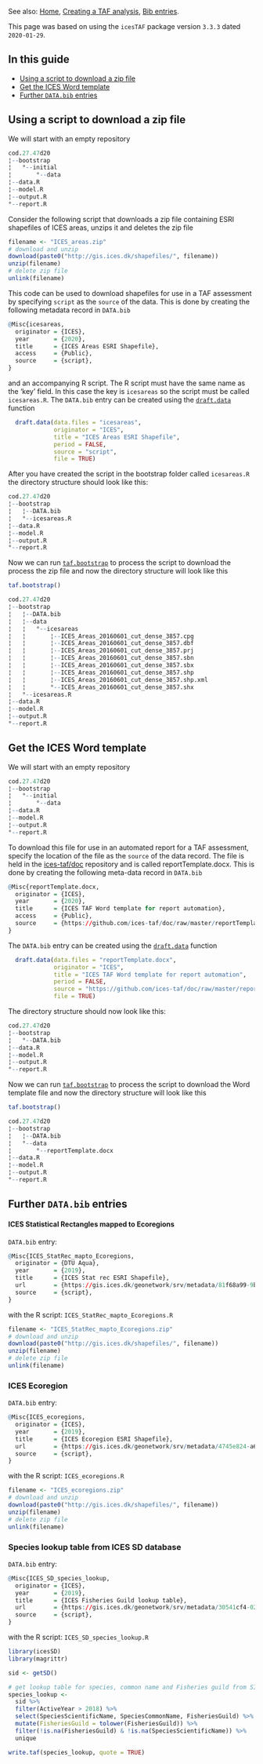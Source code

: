 
See also: [Home](Home), [Creating a TAF
analysis](Creating-a-TAF-analysis), [Bib entries](Bib-entries).

This page was based on using the `icesTAF` package version `3.3.3` dated
`2020-01-29`.

## In this guide

  - [Using a script to download a zip
    file](#Using-a-script-to-download-a-zip-file)
  - [Get the ICES Word template](#Get-the-ICES-Word-template)
  - [Further `DATA.bib` entries](#Further-DATA.bib-entries)

## Using a script to download a zip file

We will start with an empty repository

``` r
cod.27.47d20
¦--bootstrap
¦   °--initial
¦       °--data
¦--data.R
¦--model.R
¦--output.R
°--report.R
```

Consider the following script that downloads a zip file containing ESRI
shapefiles of ICES areas, unzips it and deletes the zip file

``` r
filename <- "ICES_areas.zip"
# download and unzip
download(paste0("http://gis.ices.dk/shapefiles/", filename))
unzip(filename)
# delete zip file
unlink(filename)
```

This code can be used to download shapefiles for use in a TAF assessment
by specifying `script` as the `source` of the data. This is done by
creating the following metadata record in `DATA.bib`

``` r
@Misc{icesareas,
  originator = {ICES},
  year       = {2020},
  title      = {ICES Areas ESRI Shapefile},
  access     = {Public},
  source     = {script},
}
```

and an accompanying R script. The R script must have the same name as
the ‘key’ field. In this case the key is `icesareas` so the script must
be called `icesareas.R`. The `DATA.bib` entry can be created using the
[`draft.data`](https://rdrr.io/cran/icesTAF/man/draft.data.html)
function

``` r
  draft.data(data.files = "icesareas",
             originator = "ICES",
             title = "ICES Areas ESRI Shapefile",
             period = FALSE,
             source = "script",
             file = TRUE)
```

After you have created the script in the bootstrap folder called
`icesareas.R` the directory structure should look like this:

``` r
cod.27.47d20
¦--bootstrap
¦   ¦--DATA.bib
¦   °--icesareas.R
¦--data.R
¦--model.R
¦--output.R
°--report.R
```

Now we can run
[`taf.bootstrap`](https://rdrr.io/cran/icesTAF/man/taf.bootstrap.html)
to process the script to download the process the zip file and now the
directory structure will look like this

``` r
taf.bootstrap()
```

``` r
cod.27.47d20
¦--bootstrap
¦   ¦--DATA.bib
¦   ¦--data
¦   ¦   °--icesareas
¦   ¦       ¦--ICES_Areas_20160601_cut_dense_3857.cpg
¦   ¦       ¦--ICES_Areas_20160601_cut_dense_3857.dbf
¦   ¦       ¦--ICES_Areas_20160601_cut_dense_3857.prj
¦   ¦       ¦--ICES_Areas_20160601_cut_dense_3857.sbn
¦   ¦       ¦--ICES_Areas_20160601_cut_dense_3857.sbx
¦   ¦       ¦--ICES_Areas_20160601_cut_dense_3857.shp
¦   ¦       ¦--ICES_Areas_20160601_cut_dense_3857.shp.xml
¦   ¦       °--ICES_Areas_20160601_cut_dense_3857.shx
¦   °--icesareas.R
¦--data.R
¦--model.R
¦--output.R
°--report.R
```

## Get the ICES Word template

We will start with an empty repository

``` r
cod.27.47d20
¦--bootstrap
¦   °--initial
¦       °--data
¦--data.R
¦--model.R
¦--output.R
°--report.R
```

To download this file for use in an automated report for a TAF
assessment, specify the location of the file as the `source` of the data
record. The file is held in the
[ices-taf/doc](https://github.com/ices-taf/doc) repository and is called
reportTemplate.docx. This is done by creating the following meta-data
record in `DATA.bib`

``` r
@Misc{reportTemplate.docx,
  originator = {ICES},
  year       = {2020},
  title      = {ICES TAF Word template for report automation},
  access     = {Public},
  source     = {https://github.com/ices-taf/doc/raw/master/reportTemplate.docx},
}
```

The `DATA.bib` entry can be created using the
[`draft.data`](https://rdrr.io/cran/icesTAF/man/draft.data.html)
function

``` r
  draft.data(data.files = "reportTemplate.docx",
             originator = "ICES",
             title = "ICES TAF Word template for report automation",
             period = FALSE,
             source = "https://github.com/ices-taf/doc/raw/master/reportTemplate.docx",
             file = TRUE)
```

The directory structure should now look like this:

``` r
cod.27.47d20
¦--bootstrap
¦   °--DATA.bib
¦--data.R
¦--model.R
¦--output.R
°--report.R
```

Now we can run
[`taf.bootstrap`](https://rdrr.io/cran/icesTAF/man/taf.bootstrap.html)
to process the script to download the Word template file and now the
directory structure will look like this

``` r
taf.bootstrap()
```

``` r
cod.27.47d20
¦--bootstrap
¦   ¦--DATA.bib
¦   °--data
¦       °--reportTemplate.docx
¦--data.R
¦--model.R
¦--output.R
°--report.R
```

## Further `DATA.bib` entries

#### ICES Statistical Rectangles mapped to Ecoregions

`DATA.bib` entry:

``` r
@Misc{ICES_StatRec_mapto_Ecoregions,
  originator = {DTU Aqua},
  year       = {2019},
  title      = {ICES Stat rec ESRI Shapefile},
  url        = {https://gis.ices.dk/geonetwork/srv/metadata/81f68a99-9b91-4762-80d3-31c069731f44},
  source     = {script},
}
```

with the R script: `ICES_StatRec_mapto_Ecoregions.R`

``` r
filename <- "ICES_StatRec_mapto_Ecoregions.zip"
# download and unzip
download(paste0("http://gis.ices.dk/shapefiles/", filename))
unzip(filename)
# delete zip file
unlink(filename)
```

### ICES Ecoregion

`DATA.bib` entry:

``` r
@Misc{ICES_ecoregions,
  originator = {ICES},
  year       = {2019},
  title      = {ICES Ecoregion ESRI Shapefile},
  url        = {https://gis.ices.dk/geonetwork/srv/metadata/4745e824-a612-4a1f-bc56-b540772166eb},
  source     = {script},
}
```

with the R script: `ICES_ecoregions.R`

``` r
filename <- "ICES_ecoregions.zip"
# download and unzip
download(paste0("http://gis.ices.dk/shapefiles/", filename))
unzip(filename)
# delete zip file
unlink(filename)
```

### Species lookup table from ICES SD database

`DATA.bib` entry:

``` r
@Misc{ICES_SD_species_lookup,
  originator = {ICES},
  year       = {2019},
  title      = {ICES Fisheries Guild lookup table},
  url        = {https://gis.ices.dk/geonetwork/srv/metadata/30541cf4-0236-437f-9757-596c5f793cff},
  source     = {script},
}
```

with the R script: `ICES_SD_species_lookup.R`

``` r
library(icesSD)
library(magrittr)

sid <- getSD()

# get lookup table for species, common name and Fisheries guild from SID
species_lookup <-
  sid %>%
  filter(ActiveYear > 2018) %>%
  select(SpeciesScientificName, SpeciesCommonName, FisheriesGuild) %>%
  mutate(FisheriesGuild = tolower(FisheriesGuild)) %>%
  filter(!is.na(FisheriesGuild) & !is.na(SpeciesScientificName)) %>%
  unique

write.taf(species_lookup, quote = TRUE)
```
